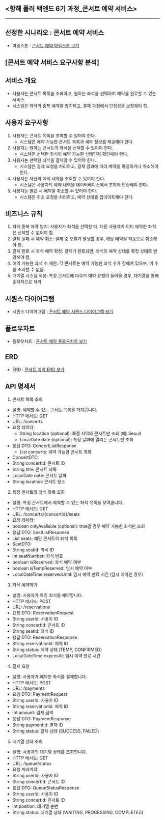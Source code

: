 ## <항해 플러 백엔드 6기 과정_콘서트 예약 서비스>
-------------------------------------------------

## 선정한 시나리오 : 콘서트 예약 서비스
- 마일스톤 : [콘서트 예약 마일스톤 보기](https://github.com/users/JewonShin00/projects/2)

## [콘서트 예약 서비스 요구사항 분석]
## 서비스 개요
- 사용자는 콘서트 목록을 조회하고, 원하는 좌석을 선택하여 예약을 완료할 수 있는 서비스.
- 시스템은 좌석의 중복 예약을 방지하고, 결제 과정에서 안정성을 보장해야 함.

## 사용자 요구사항
1. 사용자는 콘서트 목록을 조회할 수 있어야 한다.
   - 시스템은 예약 가능한 콘서트 목록과 세부 정보를 제공해야 한다.
2. 사용자는 원하는 콘서트의 좌석을 선택할 수 있어야 한다.
   - 시스템은 선택한 좌석이 예약 가능한 상태인지 확인해야 한다.
3. 사용자는 선택한 좌석을 결제할 수 있어야 한다.
   - 시스템은 결제 요청을 처리하고, 결제 결과에 따라 예약을 확정하거나 취소해야 한다.
4. 사용자는 자신의 예약 내역을 조회할 수 있어야 한다.
   - 시스템은 사용자의 예약 내역을 데이터베이스에서 조회해 반환해야 한다.
5. 사용자는 필요 시 예약을 취소할 수 있어야 한다.
   - 시스템은 취소 요청을 처리하고, 예약 상태를 업데이트해야 한다.

## 비즈니스 규칙
1. 좌석 중복 예약 방지: 사용자가 좌석을 선택할 때, 다른 사용자가 이미 예약한 좌석은 선택할 수 없어야 함.
2. 결제 실패 시 예약 취소: 결제 중 오류가 발생할 경우, 해당 예약을 자동으로 취소해야 함.
3. 결제 완료 시 좌석 예약 확정: 결제가 완료되면, 좌석의 예약 상태를 확정 상태로 변경해야 함.
4. 예약 가능한 좌석 수 제한: 각 콘서트는 예약 가능한 좌석 수가 정해져 있으며, 이 수를 초과할 수 없음.
5. 대기열 시스템 적용: 특정 콘서트에 다수의 예약 요청이 들어올 경우, 대기열을 통해 순차적으로 처리.

## 시퀀스 다이어그램
- 시퀀스 다이어그램 : [콘서트 예약 시퀀스 다이어그램 보기](https://www.mermaidchart.com/raw/060b5af4-3762-427d-9113-69b91df6a996?theme=light&version=v0.1&format=svg)

## 플로우차트
- 플로우차트 : [콘서트 예약 플로우차트 보기](https://www.mermaidchart.com/raw/9baf529a-5848-4efe-97f5-6dfb5c29c068?theme=light&version=v0.1&format=svg)

## ERD
- ERD : [콘서트 예약 ERD 보기](https://www.mermaidchart.com/raw/bdfee6f8-ff60-4125-bdd1-bb5a7716e8ba?theme=light&version=v0.1&format=svg)
  
## API 명세서
1. 콘서트 목록 조회
- 설명: 예약할 수 있는 콘서트 목록을 가져옵니다.
- HTTP 메서드: GET
- URL: /concerts
- 요청 데이터:
    - String location (optional): 특정 지역의 콘서트만 조회 (예: Seoul)
    - LocalDate date (optional): 특정 날짜에 열리는 콘서트만 조회
- 응답 DTO: ConcertListResponse
    - List<ConcertDTO> concerts: 예약 가능한 콘서트 목록
- ConcertDTO:
 - String concertId: 콘서트 ID
 - String title: 콘서트 제목
 - LocalDate date: 콘서트 날짜
 - String location: 콘서트 장소

2. 특정 콘서트의 좌석 목록 조회
- 설명: 특정 콘서트에서 예약할 수 있는 좌석 목록을 보여줍니다.
- HTTP 메서드: GET
- URL: /concerts/{concertId}/seats
- 요청 데이터:
 - boolean onlyAvailable (optional): true일 경우 예약 가능한 좌석만 조회
- 응답 DTO: SeatListResponse
 - List<SeatDTO> seats: 해당 콘서트의 좌석 목록
- SeatDTO:
 - String seatId: 좌석 ID
 - int seatNumber: 좌석 번호
 - boolean isReserved: 좌석 예약 여부
 - boolean isTempReserved: 임시 예약 여부
 - LocalDateTime reservedUntil: 임시 예약 만료 시간 (임시 예약인 경우)

3. 좌석 예약하기
- 설명: 사용자가 특정 좌석을 예약합니다.
- HTTP 메서드: POST
- URL: /reservations
- 요청 DTO: ReservationRequest
 - String userId: 사용자 ID
 - String concertId: 콘서트 ID
 - String seatId: 좌석 ID
- 응답 DTO: ReservationResponse
 - String reservationId: 예약 ID
 - String status: 예약 상태 (TEMP, CONFIRMED)
 - LocalDateTime expiresAt: 임시 예약 만료 시간

4. 결제 요청
- 설명: 사용자가 예약한 좌석을 결제합니다.
- HTTP 메서드: POST
- URL: /payments
- 요청 DTO: PaymentRequest
 - String userId: 사용자 ID
 - String reservationId: 예약 ID
 - int amount: 결제 금액
- 응답 DTO: PaymentResponse
 - String paymentId: 결제 ID
 - String status: 결제 상태 (SUCCESS, FAILED)

5. 대기열 상태 조회
- 설명: 사용자의 대기열 상태를 조회합니다.
- HTTP 메서드: GET
- URL: /queue/status
- 요청 파라미터:
 - String userId: 사용자 ID
 - String concertId: 콘서트 ID
- 응답 DTO: QueueStatusResponse
 - String userId: 사용자 ID
 - String concertId: 콘서트 ID
 - int position: 대기열 순번
 - String status: 대기열 상태 (WAITING, PROCESSING, COMPLETED)

